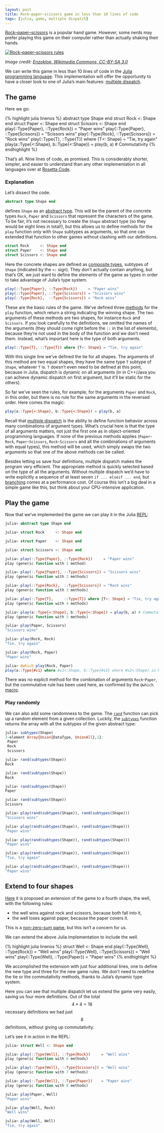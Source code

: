 ```yaml
---
layout: post
title: Rock–paper–scissors game in less than 10 lines of code
tags: [julia, game, multiple dispatch]
---
```


[Rock–paper–scissors](https://en.wikipedia.org/wiki/Rock%E2%80%93paper%E2%80%93scissors) is
a popular hand game.  However, some nerds may prefer playing this game on their
computer rather than actually shaking their hands.

[![Rock–paper–scissors rules](https://upload.wikimedia.org/wikipedia/commons/thumb/6/67/Rock-paper-scissors.svg/803px-Rock-paper-scissors.svg.png)](https://en.wikipedia.org/wiki/File:Rock-paper-scissors.svg)

_Image credit: [Enzoklop, Wikimedia Commons, CC-BY-SA 3.0](https://en.wikipedia.org/wiki/File:Rock-paper-scissors.svg)_

We can write this game in less than 10 lines of code in
the [Julia programming language](https://julialang.org/).  This implementation
will offer the opportunity to have a closer look to one of Julia’s main
features:
[multiple dispatch](https://docs.julialang.org/en/v1/manual/methods/#Methods-1).

## The game

Here we go:

{% highlight julia linenos %}
abstract type Shape end
struct Rock     <: Shape end
struct Paper    <: Shape end
struct Scissors <: Shape end
play(::Type{Paper}, ::Type{Rock})     = "Paper wins"
play(::Type{Paper}, ::Type{Scissors}) = "Scissors wins"
play(::Type{Rock},  ::Type{Scissors}) = "Rock wins"
play(::Type{T},     ::Type{T}) where {T<: Shape} = "Tie, try again"
play(a::Type{<:Shape}, b::Type{<:Shape}) = play(b, a) # Commutativity
{% endhighlight %}

That’s all.  Nine lines of code, as promised.  This is considerably shorter,
simpler, and easier to understand than any other implementation in all languages
over at [Rosetta Code](https://rosettacode.org/wiki/Rock-paper-scissors).

### Explanation

Let’s dissect the code.

```julia
abstract type Shape end
```

defines `Shape` as
an
[abstract type](https://docs.julialang.org/en/v1/manual/types/#Abstract-Types-1).
This will be the parent of the concrete types `Rock`, `Paper` and `Scissors`
that represent the characters of the game.  To be fair, it’s not necessary to
create the `Shape` abstract type (so they would be eight lines in total!), but
this allows us to define methods for the `play` function only with `Shape`
subtypes as arguments, so that one can extended that function to other games
without clashing with our definitions.

```julia
struct Rock     <: Shape end
struct Paper    <: Shape end
struct Scissors <: Shape end
```

Here the concrete shapes are defined
as
[composite types](https://docs.julialang.org/en/v1/manual/types/#Composite-Types-1),
subtypes of `Shape` (indicated by the `<:` sign).  They don’t actually contain
anything, but that’s OK, we just want to define the elements of the game as
types in order to take advantage of Julia’s type system.

```julia
play(::Type{Paper}, ::Type{Rock})     = "Paper wins"
play(::Type{Paper}, ::Type{Scissors}) = "Scissors wins"
play(::Type{Rock},  ::Type{Scissors}) = "Rock wins"
```

These are the basic rules of the game.  We’ve defined
three
[methods](https://docs.julialang.org/en/v1/manual/methods/#Defining-Methods-1) for
the `play` function, which return a string indicating the winning shape.  The
two arguments of these methods are two shapes, for instance `Rock` and
`Scissors`.  If you look carefully to the definitions, we omitted the names of
the arguments (they should come right before the `::` in the list of elements),
because they’re not used in the body of the function and we don’t need them.
Instead, what’s important here is the type of both arguments.

```julia
play(::Type{T}, ::Type{T}) where {T<: Shape} = "Tie, try again"
```

With this single line we’ve defined the tie for all shapes.  The arguments of
this method are two equal shapes, they have the same type `T` subtype of
`Shape`, whatever `T` is.  `T` doesn’t even need to be defined at this point,
because in Julia, dispatch is dynamic on all arguments (in in C++/Java you can
achieve dynamic dispatch on first argument, but it’ll be static for the others).

So far we’ve seen the rules, for example, for the arguments `Paper` and `Rock`,
in this order, but there is no rule for the same arguments in the reversed
order.  Here comes the magic:

```julia
play(a::Type{<:Shape}, b::Type{<:Shape}) = play(b, a)
```

Recall that [multiple dispatch](https://en.wikipedia.org/wiki/Multiple_dispatch)
is the ability to define function behavior across many combinations of argument
types.  What’s crucial here is that the type of all arguments matters, not just
the first one as in object-oriented programming languages.  If none of the
previous methods applies (`Paper`-`Rock`, `Paper`-`Scissors`, `Rock`-`Scissors`
and all the combinations of arguments with equal types), this method will be
used, which simply swaps the two arguments so that one of the above methods can
be called.

Besides letting us save four definitions, multiple dispatch makes the program
very efficient.  The appropriate method is quickly selected based on the type of
all the arguments.  Without multiple dispatch we’d have to write explicitly a
sequence of at least seven `if ... elseif ... end`,
but [branching](https://en.wikipedia.org/wiki/Branch_(computer_science)) comes
at a performance cost.  Of course this isn’t a big deal in a simple game like
this, but think about your CPU-intensive application.

## Play the game

Now that we’ve implemented the game we can play it in the
Julia
[REPL](https://docs.julialang.org/en/v1/stdlib/REPL/#The-Julia-REPL-1):

```julia
julia> abstract type Shape end

julia> struct Rock     <: Shape end

julia> struct Paper    <: Shape end

julia> struct Scissors <: Shape end

julia> play(::Type{Paper}, ::Type{Rock})     = "Paper wins"
play (generic function with 1 method)

julia> play(::Type{Paper}, ::Type{Scissors}) = "Scissors wins"
play (generic function with 2 methods)

julia> play(::Type{Rock},  ::Type{Scissors}) = "Rock wins"
play (generic function with 3 methods)

julia> play(::Type{T},     ::Type{T}) where {T<: Shape} = "Tie, try again"
play (generic function with 4 methods)

julia> play(a::Type{<:Shape}, b::Type{<:Shape}) = play(b, a) # Commutativity
play (generic function with 5 methods)

julia> play(Paper, Scissors)
"Scissors wins"

julia> play(Rock, Rock)
"Tie, try again"

julia> play(Rock, Paper)
"Paper wins"

julia> @which play(Rock, Paper)
play(a::Type{#s1} where #s1<:Shape, b::Type{#s2} where #s2<:Shape) in Main at REPL[9]:1
```

There was no explicit method for the combination of arguments `Rock`-`Paper`,
but the commutative rule has been used here, as confirmed by the
`@which`
[macro](https://docs.julialang.org/en/v1/manual/metaprogramming/#man-macros-1).

### Play randomly

We can also add some randomness to the game.
The
[`rand`](https://docs.julialang.org/en/v1/stdlib/Random/#Base.rand)
function can pick up a random element from a given collection.  Luckily,
the
[`subtypes`](https://docs.julialang.org/en/v1/stdlib/InteractiveUtils/#InteractiveUtils.subtypes)
function returns the array with all the subtypes of the given abstract type:

```julia
julia> subtypes(Shape)
3-element Array{Union{DataType, UnionAll},1}:
 Paper
 Rock
 Scissors

julia> rand(subtypes(Shape))
Rock

julia> rand(subtypes(Shape))
Rock

julia> rand(subtypes(Shape))
Paper

julia> rand(subtypes(Shape))
Scissors

julia> play(rand(subtypes(Shape)), rand(subtypes(Shape)))
"Scissors wins"

julia> play(rand(subtypes(Shape)), rand(subtypes(Shape)))
"Paper wins"

julia> play(rand(subtypes(Shape)), rand(subtypes(Shape)))
"Paper wins"

julia> play(rand(subtypes(Shape)), rand(subtypes(Shape)))
"Tie, try again"

julia> play(rand(subtypes(Shape)), rand(subtypes(Shape)))
"Paper wins"
```

## Extend to four shapes

[Here](https://math.stackexchange.com/q/410558/80474) it is proposed an
extension of the game to a fourth shape, the well, with the following rules:

* the well wins against rock and scissors, because both fall into it,
* the well loses against paper, because the paper covers it.

This is a [non-zero-sum game](https://en.wikipedia.org/wiki/Zero-sum_game), but
this isn’t a concern for us.

We can extend the above Julia implementation to include the well.

{% highlight julia linenos %}
struct Well <: Shape end
play(::Type{Well}, ::Type{Rock})     = "Well wins"
play(::Type{Well}, ::Type{Scissors}) = "Well wins"
play(::Type{Well}, ::Type{Paper})    = "Paper wins"
{% endhighlight %}

We accomplished the extension with just four additional lines, one to define the
new type and three for the new game rules.  We don’t need to redefine the tie or
the commutativity methods, thanks to Julia’s dynamic type system.

Here you can see that multiple dispatch let us extend the game very easily,
saving us four more definitions.  Out of the total $$4 \times 4 = 16$$ necessary
definitions we had just $$8$$ definitions, without giving up commutativity.

Let’s see it in action in the REPL:

```julia
julia> struct Well <: Shape end

julia> play(::Type{Well}, ::Type{Rock})     = "Well wins"
play (generic function with 6 methods)

julia> play(::Type{Well}, ::Type{Scissors}) = "Well wins"
play (generic function with 7 methods)

julia> play(::Type{Well}, ::Type{Paper})    = "Paper wins"
play (generic function with 8 methods)

julia> play(Paper, Well)
"Paper wins"

julia> play(Well, Rock)
"Well wins"

julia> play(Well, Well)
"Tie, try again"
```

<!-- Local Variables: -->
<!-- ispell-local-dictionary: "american" -->
<!-- End: -->
